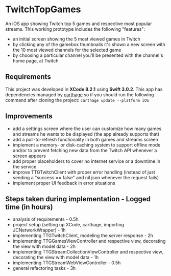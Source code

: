 # TwitchTopGames
An iOS app showing Twitch top 5 games and respective most popular streams. This working prototype includes the following "features":
* an initial screen showing the 5 most viewed games in Twitch
* by clicking any of the gamebox thumbnails it's shown a new screen with the 10 most viewed channels for the selected game
* by choosing a particular channel you'll be presented with the channel's home page, at Twitch

## Requirements
This project was developed in **XCode 8.2.1** using **Swift 3.0.2**.
This app has dependencies managed by [carthage](https://github.com/Carthage/Carthage) so if you should run the following command after cloning the project:
```carthage update --platform iOS```

## Improvements
* add a settings screen where the user can customize how many games and streams he wants to be displayed (the app already supports that)
* add a pull-to-refresh functionality in both games and streams screen
* implement a memory- or disk-caching system to support offline mode and/or to prevent fetching new data from the Twitch API whenever a screen appears
* add proper placeholders to cover no internet service or a downtime in the service
* improve TTGTwitchClient with proper error handling (instead of just sending a "success == false" and nil json whenever the request fails)
* implement proper UI feedback in error situations

## Steps taken during implementation - Logged time (in hours)
* analysis of requirements - 0.5h
* project setup (setting up XCode, carthage, importing JCNetworkWrapper) - 1h
* implementing TTGTwitchClient, modeling the server response - 2h
* implementing TTGGamesViewController and respective view, decorating the view with model data - 2h
* implementing TTGStreamCollectionViewController and respective view, decorating the view with model data - 1h
* implementing TTGStreamWebViewController - 0.5h
* general refactoring tasks - 3h
